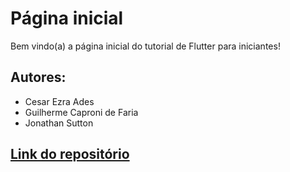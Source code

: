 # Página inicial

Bem vindo(a) a página inicial do tutorial de Flutter para iniciantes!

## Autores:
- Cesar Ezra Ades
- Guilherme Caproni de Faria
- Jonathan Sutton

## [Link do repositório](https://github.com/jonathansutton1/TecWeb-Projeto3)




